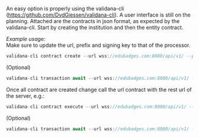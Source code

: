 An easy option is properly using the validana-cli (https://github.com/DvdGiessen/validana-cli). A user interface is still on the planning.
Attached are the contracts in json format, as expected by the validana-cli.
Start by creating the institution and then the entity contract.


*Example usage:*</br>
Make sure to update the url, prefix and signing key to that of the processor.

```javascript
validana-cli contract create --url wss://edubadges.com:8080/api/v1/ --prefix edubadges --signing-key KyJPCoYvgXaNpvTPshw52Nu5HyHq9jrUGmoCSkEvjbTgyQPWkJX5 --contract-file "path/to/contract/URL.json"
```

(Optional) 
```javascript
validana-cli transaction await --url wss://edubadges.com:8080/api/v1/ --prefix edubadges --id b043790915bc2f9b6bf8ae470f49c32d
```

Once all contract are created change call the url contract with the rest url of the server, e.g.:

```javascript
validana-cli contract execute --url wss://edubadges.com:8080/api/v1/ --prefix edubadges --signing-key KyJPCoYvgXaNpvTPshw52Nu5HyHq9jrUGmoCSkEvjbTgyQPWkJX5 --contract-type URL --payload '{"url":"https://edubadges.com/api/v1/"}'
```

(Optional) 
```javascript
validana-cli transaction await --url wss://edubadges.com:8080/api/v1/ --prefix edubadges --id b043790915bc2f9b6bf8ae470f49c32d
```
